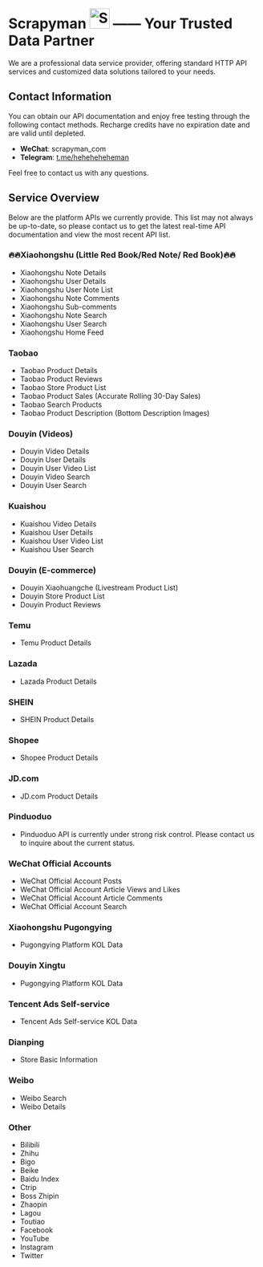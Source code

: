 # Scrapyman <img src="./scrapyman_no_backgroud_100_100.png" alt="Scrapyman Logo" width="40" height="40"/> —— Your Trusted Data Partner

We are a professional data service provider, offering standard HTTP API services and customized data solutions tailored to your needs.

## Contact Information

You can obtain our API documentation and enjoy free testing through the following contact methods. Recharge credits have no expiration date and are valid until depleted.

- **WeChat**: scrapyman_com  
- **Telegram**: [t.me/heheheheheman](https://t.me/heheheheheman)

Feel free to contact us with any questions.

## Service Overview

Below are the platform APIs we currently provide. This list may not always be up-to-date, so please contact us to get the latest real-time API documentation and view the most recent API list.

### 🔥🔥Xiaohongshu (Little Red Book/Red Note/ Red Book)🔥🔥

- Xiaohongshu Note Details
- Xiaohongshu User Details
- Xiaohongshu User Note List
- Xiaohongshu Note Comments
- Xiaohongshu Sub-comments
- Xiaohongshu Note Search
- Xiaohongshu User Search
- Xiaohongshu Home Feed

### Taobao

- Taobao Product Details
- Taobao Product Reviews
- Taobao Store Product List
- Taobao Product Sales (Accurate Rolling 30-Day Sales)
- Taobao Search Products
- Taobao Product Description (Bottom Description Images)

### Douyin (Videos)

- Douyin Video Details
- Douyin User Details
- Douyin User Video List
- Douyin Video Search
- Douyin User Search

### Kuaishou

- Kuaishou Video Details
- Kuaishou User Details
- Kuaishou User Video List
- Kuaishou User Search

### Douyin (E-commerce)

- Douyin Xiaohuangche (Livestream Product List)
- Douyin Store Product List
- Douyin Product Reviews

### Temu

- Temu Product Details

### Lazada

- Lazada Product Details

### SHEIN

- SHEIN Product Details

### Shopee

- Shopee Product Details

### JD.com

- JD.com Product Details

### Pinduoduo

- Pinduoduo API is currently under strong risk control. Please contact us to inquire about the current status.

### WeChat Official Accounts

- WeChat Official Account Posts
- WeChat Official Account Article Views and Likes
- WeChat Official Account Article Comments
- WeChat Official Account Search

### Xiaohongshu Pugongying

- Pugongying Platform KOL Data

### Douyin Xingtu

- Pugongying Platform KOL Data

### Tencent Ads Self-service

- Tencent Ads Self-service KOL Data

### Dianping

- Store Basic Information

### Weibo

- Weibo Search
- Weibo Details

### Other

- Bilibili
- Zhihu
- Bigo
- Beike
- Baidu Index
- Ctrip
- Boss Zhipin
- Zhaopin
- Lagou
- Toutiao
- Facebook
- YouTube
- Instagram
- Twitter

